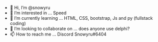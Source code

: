 - 👋 Hi, I’m @snowyru
- 👀 I’m interested in ... Speed
- 🌱 I’m currently learning ... HTML, CSS, bootstrap, Js and py (fullstack coding)
- 💞️ I’m looking to collaborate on ... does anyone use delphi?
- 📫 How to reach me ... Discord Snowyru#6404 
